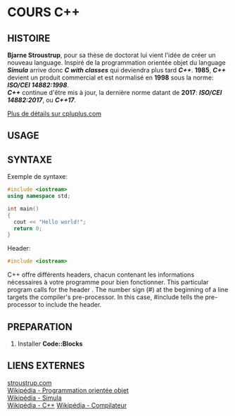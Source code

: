 # COURS C++
## HISTOIRE
**Bjarne Stroustrup**, pour sa thèse de doctorat lui vient l'idée de créer un
nouveau language. Inspiré de la programmation orientée objet du language **_Simula_**
arrive donc **_C with classes_** qui deviendra plus tard **_C++_**. **1985**,
**_C++_** devient un produit commercial et est normalisé en **1998** sous la norme:
**_ISO/CEI 14882:1998_**.<br/>
**_C++_** continue d'être mis à jour, la dernière norme datant de **2017**:
**_ISO/CEI 14882:2017_**, ou **_C++17_**.

[Plus de détails sur cpluplus.com](http://www.cplusplus.com/info/history/)<br/>

## USAGE
## SYNTAXE
Exemple de syntaxe:
```c++
#include <iostream>
using namespace std;

int main()
{
  cout << "Hello world!";
  return 0;
}
```

Header:
```c++
#include <iostream>
```
C++ offre différents headers, chacun contenant les informations nécessaires à votre programme pour bien fonctionner. This particular program calls for the header <iostream>.
The number sign (#) at the beginning of a line targets the compiler's pre-processor. In this case, #include tells the pre-processor to include the <iostream> header.

## PREPARATION
1. Installer **Code::Blocks**





## LIENS EXTERNES
[stroustrup.com](http://www.stroustrup.com/)<br/>
[Wikipédia - Programmation orientée objet](https://fr.wikipedia.org/wiki/Programmation_orient%C3%A9e_objet)<br/>
[Wikipédia - Simula](https://fr.wikipedia.org/wiki/Simula)<br/>
[Wikipédia - C++](https://fr.wikipedia.org/wiki/C%2B%2B)
[Wikipédia - Compilateur](https://fr.wikipedia.org/wiki/Compilateur)
